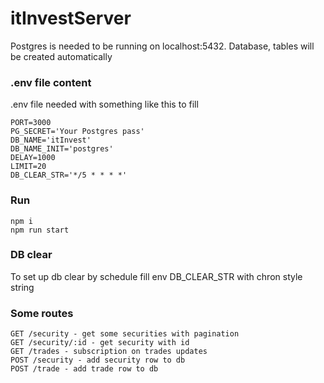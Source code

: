 # itInvestServer
Postgres is needed to be running on localhost:5432.
Database, tables will be created automatically
### .env file content
.env file needed with something like this to fill
```dotenv
PORT=3000
PG_SECRET='Your Postgres pass'
DB_NAME='itInvest'
DB_NAME_INIT='postgres'
DELAY=1000
LIMIT=20
DB_CLEAR_STR='*/5 * * * *'
```

### Run

```shell
npm i
npm run start
```

### DB clear
To set up db clear by schedule fill env DB_CLEAR_STR with chron style string

### Some routes
```
GET /security - get some securities with pagination 
GET /security/:id - get security with id
GET /trades - subscription on trades updates
POST /security - add security row to db
POST /trade - add trade row to db
```

